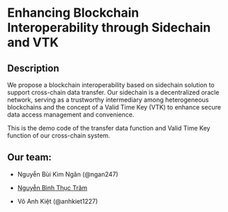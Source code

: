# Enhancing Blockchain Interoperability through Sidechain and VTK

## Description
We propose a blockchain interoperability based on sidechain solution to support cross-chain data transfer. Our sidechain is a decentralized oracle network, serving as a trustworthy intermediary among heterogeneous blockchains and the concept of a Valid Time Key (VTK) to enhance secure data access management and convenience.

This is the demo code of the transfer data function and Valid Time Key function of our cross-chain system.

## Our team:
* Nguyễn Bùi Kim Ngân (@ngan247)
  
* [Nguyễn Bình Thục Trâm](@Bingtoni2122)
  
* Võ Anh Kiệt (@anhkiet1227)
